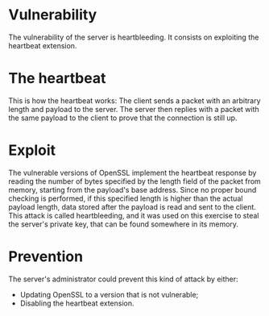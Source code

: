 # Vulnerability

The vulnerability of the server is heartbleeding. It consists on exploiting the heartbeat extension.

# The heartbeat

This is how the heartbeat works: The client sends a packet with an arbitrary length and payload to the server. The server then replies with a packet with the same payload to the client to prove that the connection is still up.

# Exploit

The vulnerable versions of OpenSSL implement the heartbeat response by reading the number of bytes specified by the length field of the packet from memory, starting from the payload's base address. Since no proper bound checking is performed, if this specified length is higher than the actual payload length, data stored after the payload is read and sent to the client. This attack is called heartbleeding, and it was used on this exercise to steal the server's private key, that can be found somewhere in its memory.

# Prevention

The server's administrator could prevent this kind of attack by either:

* Updating OpenSSL to a version that is not vulnerable;
* Disabling the heartbeat extension.